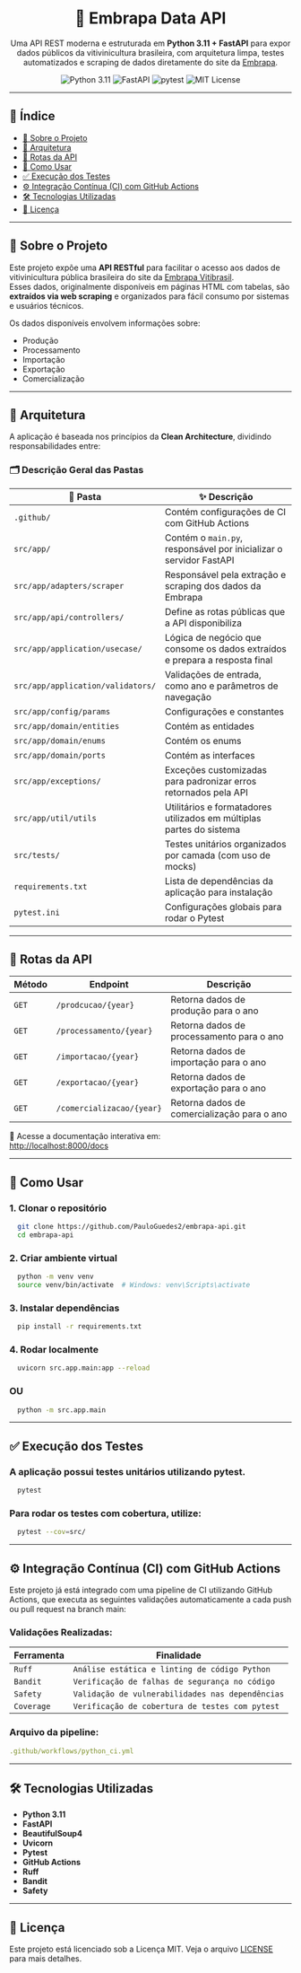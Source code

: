 <h1 align="center">🍇 Embrapa Data API</h1>
<p align="center">
  Uma API REST moderna e estruturada em <strong>Python 3.11 + FastAPI</strong> para expor dados públicos da vitivinicultura brasileira, com arquitetura limpa, testes automatizados e scraping de dados diretamente do site da <a href="http://vitibrasil.cnpuv.embrapa.br/">Embrapa</a>.
</p>

<p align="center">
  <img src="https://img.shields.io/badge/python-3.11-blue.svg" alt="Python 3.11">
  <img src="https://img.shields.io/badge/framework-FastAPI-009688?logo=fastapi" alt="FastAPI">
  <img src="https://img.shields.io/badge/tests-Pytest-informational" alt="pytest">
  <img src="https://img.shields.io/badge/license-MIT-yellow.svg" alt="MIT License">
</p>

---

## 📌 Índice

- [📝 Sobre o Projeto](#-sobre-o-projeto)
- [🧱 Arquitetura](#-arquitetura)
- [🔗 Rotas da API](#-rotas-da-api)
- [🚀 Como Usar](#-como-usar)
- [✅ Execução dos Testes](#-execução-dos-testes)
- [⚙️ Integração Contínua (CI) com GitHub Actions](#️-integração-contínua-ci-com-github-actions)
- [🛠 Tecnologias Utilizadas](#-tecnologias-utilizadas)
- [📜 Licença](#-licença)

---

## 📝 Sobre o Projeto

Este projeto expõe uma **API RESTful** para facilitar o acesso aos dados de vitivinicultura pública brasileira do site da [Embrapa Vitibrasil](http://vitibrasil.cnpuv.embrapa.br/).  
Esses dados, originalmente disponíveis em páginas HTML com tabelas, são **extraídos via web scraping** e organizados para fácil consumo por sistemas e usuários técnicos.

Os dados disponíveis envolvem informações sobre:

- Produção
- Processamento
- Importação
- Exportação
- Comercialização

---

## 🧱 Arquitetura

A aplicação é baseada nos princípios da **Clean Architecture**, dividindo responsabilidades entre:


### 🗂️ Descrição Geral das Pastas

| 📁 Pasta                          | ✨ Descrição                                                                 |
|-----------------------------------|-----------------------------------------------------------------------------|
| `.github/`                        | Contém configurações de CI com GitHub Actions                               |
| `src/app/`                        | Contém o `main.py`, responsável por inicializar o servidor FastAPI          |
| `src/app/adapters/scraper`        | Responsável pela extração e scraping dos dados da Embrapa                   |
| `src/app/api/controllers/`        | Define as rotas públicas que a API disponibiliza                            |
| `src/app/application/usecase/`    | Lógica de negócio que consome os dados extraídos e prepara a resposta final |
| `src/app/application/validators/` | Validações de entrada, como ano e parâmetros de navegação                   |
| `src/app/config/params`           | Configurações e constantes                                                  |
| `src/app/domain/entities`         | Contém as entidades                                                         |
| `src/app/domain/enums`            | Contém os enums                                                             |
| `src/app/domain/ports`            | Contém as interfaces                                                        |
| `src/app/exceptions/`             | Exceções customizadas para padronizar erros retornados pela API             |
| `src/app/util/utils`              | Utilitários e formatadores utilizados em múltiplas partes do sistema        |
| `src/tests/`                      | Testes unitários organizados por camada (com uso de mocks)                  |
| `requirements.txt`                | Lista de dependências da aplicação para instalação                          |
| `pytest.ini`                      | Configurações globais para rodar o Pytest                                   |
---




## 🔗 Rotas da API

| Método | Endpoint                  | Descrição                                   |
|--------|---------------------------|---------------------------------------------|
| `GET`  | `/prodcucao/{year}`       | Retorna dados de produção para o ano        |
| `GET`  | `/processamento/{year}`   | Retorna dados de processamento para o ano   |
| `GET`  | `/importacao/{year}`      | Retorna dados de importação para o ano      |
| `GET`  | `/exportacao/{year}`      | Retorna dados de exportação para o ano      |
| `GET`  | `/comercializacao/{year}` | Retorna dados de comercialização para o ano |

📘 Acesse a documentação interativa em:  
[http://localhost:8000/docs](http://localhost:8000/docs)

---

## 🚀 Como Usar

### 1. Clonar o repositório

```bash
  git clone https://github.com/PauloGuedes2/embrapa-api.git
  cd embrapa-api
```

### 2. Criar ambiente virtual

```bash
  python -m venv venv
  source venv/bin/activate  # Windows: venv\Scripts\activate
```

### 3. Instalar dependências

```bash
  pip install -r requirements.txt
```

### 4. Rodar localmente
```bash
  uvicorn src.app.main:app --reload
```
### OU
```bash
  python -m src.app.main
```

---
## ✅ Execução dos Testes

### A aplicação possui testes unitários utilizando pytest.
```bash
  pytest
```

### Para rodar os testes com cobertura, utilize:
```bash
  pytest --cov=src/
```
---

## ⚙️ Integração Contínua (CI) com GitHub Actions

Este projeto já está integrado com uma pipeline de CI utilizando GitHub Actions, que executa as seguintes validações automaticamente a cada push ou pull request na branch main:

### Validações Realizadas:

| Ferramenta | Finalidade                                       |
|--------|--------------------------------------------------|
| `Ruff`  | `Análise estática e linting de código Python`    |
| `Bandit`  | `Verificação de falhas de segurança no código`   |
| `Safety`  | `Validação de vulnerabilidades nas dependências` |
| `Coverage`  | `Verificação de cobertura de testes com pytest`  |

### Arquivo da pipeline:

```yaml
.github/workflows/python_ci.yml
```
---
## 🛠 Tecnologias Utilizadas
- **Python 3.11**
- **FastAPI**
- **BeautifulSoup4**
- **Uvicorn**
- **Pytest**
- **GitHub Actions**
- **Ruff**
- **Bandit**
- **Safety**

---
## 📜 Licença
Este projeto está licenciado sob a Licença MIT. Veja o arquivo [LICENSE](LICENSE) para mais detalhes.
